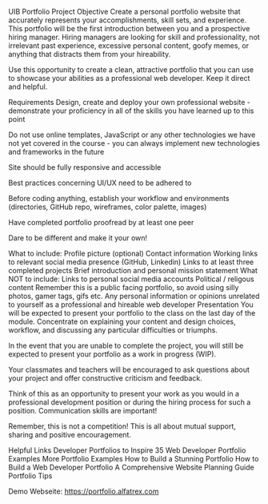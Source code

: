 UIB Portfolio Project
Objective
Create a personal portfolio website that accurately represents your accomplishments, skill sets, and experience. This portfolio will be the first introduction between you and a prospective hiring manager. Hiring managers are looking for skill and professionality, not irrelevant past experience, excessive personal content, goofy memes, or anything that distracts them from your hireability.

Use this opportunity to create a clean, attractive portfolio that you can use to showcase your abilities as a professional web developer. Keep it direct and helpful.

Requirements
Design, create and deploy your own professional website - demonstrate your proficiency in all of the skills you have learned up to this point

Do not use online templates, JavaScript or any other technologies we have not yet covered in the course - you can always implement new technologies and frameworks in the future

Site should be fully responsive and accessible

Best practices concerning UI/UX need to be adhered to

Before coding anything, establish your workflow and environments (directories, GitHub repo, wireframes, color palette, images)

Have completed portfolio proofread by at least one peer

Dare to be different and make it your own!

What to include:
Profile picture (optional)
Contact information
Working links to relevant social media presence (GitHub, Linkedin)
Links to at least three completed projects
Brief introduction and personal mission statement
What NOT to include:
Links to personal social media accounts
Political / religous content
Remember this is a public facing portfolio, so avoid using silly photos, gamer tags, gifs etc.
Any personal information or opinions unrelated to yourself as a professional and hireable web developer
Presentation
You will be expected to present your portfolio to the class on the last day of the module. Concentrate on explaining your content and design choices, workflow, and discussing any particular difficulties or triumphs.

In the event that you are unable to complete the project, you will still be expected to present your portfolio as a work in progress (WIP).

Your classmates and teachers will be encouraged to ask questions about your project and offer constructive criticism and feedback.

Think of this as an opportunity to present your work as you would in a professional development position or during the hiring process for such a position. Communication skills are important!

Remember, this is not a competition! This is all about mutual support, sharing and positive encouragement.

Helpful Links
Developer Portfolios to Inspire
35 Web Developer Portfolio Examples
More Portfolio Examples
How to Build a Stunning Portfolio
How to Build a Web Developer Portfolio
A Comprehensive Website Planning Guide
Portfolio Tips


Demo Webseite: https://portfolio.alfatrex.com